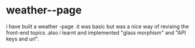 # weather--page
i have built a weather -page .it was  basic but was a nice way of revising the front-end topics .also i learnt and implemented "glass morphism" and "API keys and url". 
